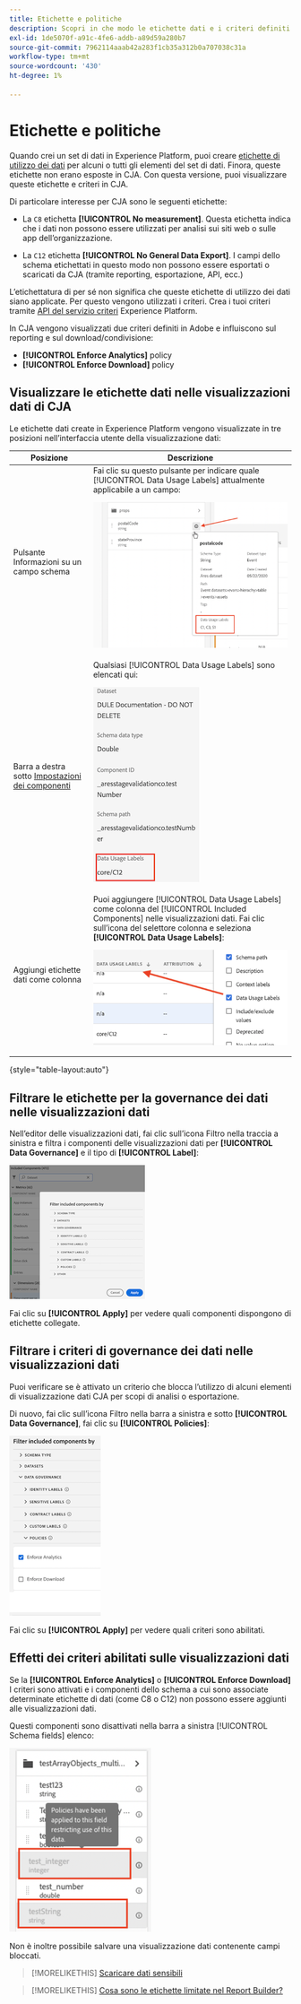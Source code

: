 ```yaml
---
title: Etichette e politiche
description: Scopri in che modo le etichette dati e i criteri definiti in AEP influiscono sulle visualizzazioni dati e sui rapporti in CJA.
exl-id: 1de5070f-a91c-4fe6-addb-a89d59a280b7
source-git-commit: 7962114aaab42a283f1cb35a312b0a707038c31a
workflow-type: tm+mt
source-wordcount: '430'
ht-degree: 1%

---
```


# Etichette e politiche

Quando crei un set di dati in Experience Platform, puoi creare [etichette di utilizzo dei dati](https://experienceleague.adobe.com/docs/experience-platform/data-governance/labels/reference.html?lang=en) per alcuni o tutti gli elementi del set di dati. Finora, queste etichette non erano esposte in CJA. Con questa versione, puoi visualizzare queste etichette e criteri in CJA.

Di particolare interesse per CJA sono le seguenti etichette:

* La `C8` etichetta **[!UICONTROL No measurement]**. Questa etichetta indica che i dati non possono essere utilizzati per analisi sui siti web o sulle app dell’organizzazione.

* La `C12` etichetta **[!UICONTROL No General Data Export]**. I campi dello schema etichettati in questo modo non possono essere esportati o scaricati da CJA (tramite reporting, esportazione, API, ecc.)

L’etichettatura di per sé non significa che queste etichette di utilizzo dei dati siano applicate. Per questo vengono utilizzati i criteri. Crea i tuoi criteri tramite [API del servizio criteri](https://experienceleague.adobe.com/docs/experience-platform/data-governance/api/overview.html?lang=en) Experience Platform.

In CJA vengono visualizzati due criteri definiti in Adobe e influiscono sul reporting e sul download/condivisione:

* **[!UICONTROL Enforce Analytics]** policy
* **[!UICONTROL Enforce Download]** policy

## Visualizzare le etichette dati nelle visualizzazioni dati di CJA

Le etichette dati create in Experience Platform vengono visualizzate in tre posizioni nell’interfaccia utente della visualizzazione dati:

| Posizione | Descrizione |
| --- | --- |
| Pulsante Informazioni su un campo schema | Fai clic su questo pulsante per indicare quale [!UICONTROL Data Usage Labels] attualmente applicabile a un campo:<p>![](assets/data-label-left.png) |
| Barra a destra sotto [Impostazioni dei componenti](/help/data-views/component-settings/overview.md) | Qualsiasi [!UICONTROL Data Usage Labels] sono elencati qui:<p>![](assets/data-label-right.png) |
| Aggiungi etichette dati come colonna | Puoi aggiungere [!UICONTROL Data Usage Labels] come colonna del [!UICONTROL Included Components] nelle visualizzazioni dati. Fai clic sull’icona del selettore colonna e seleziona **[!UICONTROL Data Usage Labels]**:<p>![](assets/data-label-column.png) |

{style=&quot;table-layout:auto&quot;}

## Filtrare le etichette per la governance dei dati nelle visualizzazioni dati

Nell’editor delle visualizzazioni dati, fai clic sull’icona Filtro nella traccia a sinistra e filtra i componenti delle visualizzazioni dati per **[!UICONTROL Data Governance]** e il tipo di **[!UICONTROL Label]**:

![](assets/filter-labels.png)

Fai clic su **[!UICONTROL Apply]** per vedere quali componenti dispongono di etichette collegate.

## Filtrare i criteri di governance dei dati nelle visualizzazioni dati

Puoi verificare se è attivato un criterio che blocca l’utilizzo di alcuni elementi di visualizzazione dati CJA per scopi di analisi o esportazione.

Di nuovo, fai clic sull’icona Filtro nella barra a sinistra e sotto **[!UICONTROL Data Governance]**, fai clic su **[!UICONTROL Policies]**:

![](assets/filter-policies.png)

Fai clic su **[!UICONTROL Apply]** per vedere quali criteri sono abilitati.

## Effetti dei criteri abilitati sulle visualizzazioni dati

Se la **[!UICONTROL Enforce Analytics]** o **[!UICONTROL Enforce Download]** I criteri sono attivati e i componenti dello schema a cui sono associate determinate etichette di dati (come C8 o C12) non possono essere aggiunti alle visualizzazioni dati.

Questi componenti sono disattivati nella barra a sinistra [!UICONTROL Schema fields] elenco:

![](assets/component-greyed.png)

Non è inoltre possibile salvare una visualizzazione dati contenente campi bloccati.

>[!MORELIKETHIS]
>[Scaricare dati sensibili](/help/analysis-workspace/curate-share/download-send.md)

>[!MORELIKETHIS]
>[Cosa sono le etichette limitate nel Report Builder?](https://experienceleague.adobe.com/docs/analytics-platform/using/cja-reportbuilder/restricted-labels.html?lang=en)



